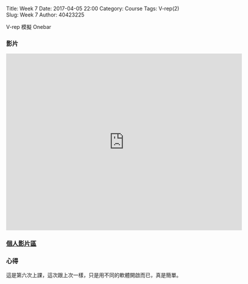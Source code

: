 Title: Week 7
Date: 2017-04-05 22:00
Category: Course
Tags: V-rep(2)
Slug: Week 7
Author: 40423225


V-rep 模擬 Onebar

<!-- PELICAN_END_SUMMARY -->


<h3>影片</h3>

<iframe src="https://player.vimeo.com/video/214401019" width="640" height="480" frameborder="0" webkitallowfullscreen mozallowfullscreen allowfullscreen></iframe>


<h3><a href="https://vimeo.com/user60053503">個人影片區</a></h3>




<h3>心得</h3>
<p>這是第六次上課，這次跟上次一樣，只是用不同的軟體開啟而已，真是簡單。<p>